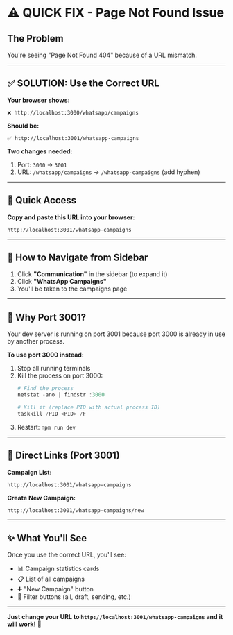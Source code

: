 # ⚠️ QUICK FIX - Page Not Found Issue

## The Problem
You're seeing "Page Not Found 404" because of a URL mismatch.

---

## ✅ SOLUTION: Use the Correct URL

**Your browser shows:**
```
❌ http://localhost:3000/whatsapp/campaigns
```

**Should be:**
```
✅ http://localhost:3001/whatsapp-campaigns
```

**Two changes needed:**
1. Port: `3000` → `3001`
2. URL: `/whatsapp/campaigns` → `/whatsapp-campaigns` (add hyphen)

---

## 🚀 Quick Access

**Copy and paste this URL into your browser:**
```
http://localhost:3001/whatsapp-campaigns
```

---

## 📍 How to Navigate from Sidebar

1. Click **"Communication"** in the sidebar (to expand it)
2. Click **"WhatsApp Campaigns"**
3. You'll be taken to the campaigns page

---

## 🔧 Why Port 3001?

Your dev server is running on port 3001 because port 3000 is already in use by another process.

**To use port 3000 instead:**
1. Stop all running terminals
2. Kill the process on port 3000:
   ```powershell
   # Find the process
   netstat -ano | findstr :3000
   
   # Kill it (replace PID with actual process ID)
   taskkill /PID <PID> /F
   ```
3. Restart: `npm run dev`

---

## 📱 Direct Links (Port 3001)

**Campaign List:**
```
http://localhost:3001/whatsapp-campaigns
```

**Create New Campaign:**
```
http://localhost:3001/whatsapp-campaigns/new
```

---

## ✨ What You'll See

Once you use the correct URL, you'll see:
- 📊 Campaign statistics cards
- 📋 List of all campaigns
- ➕ "New Campaign" button
- 🔽 Filter buttons (all, draft, sending, etc.)

---

**Just change your URL to `http://localhost:3001/whatsapp-campaigns` and it will work!** 🎉
